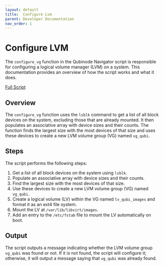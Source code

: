 ```yaml
---
layout: default
title:  Configure Lvm
parent: Developer Documentation
nav_order: 1
---
```


# Configure LVM

The `configure_vg` function in the Qubinode Navigator script is responsible for configuring a logical volume manager (LVM) on a system. This documentation provides an overview of how the script works and what it does.

[Full Script](https://github.com/tosin2013/qubinode_navigator/blob/main/dependancies/equinix-rocky/configure-lvm.sh)

## Overview

The `configure_vg` function uses the `lsblk` command to get a list of all block devices on the system, excluding those that are already mounted. It then populates an associative array with device sizes and their counts. The function finds the largest size with the most devices of that size and uses these devices to create a new LVM volume group (VG) named `vg_qubi`.

## Steps

The script performs the following steps:

1. Get a list of all block devices on the system using `lsblk`.
2. Populate an associative array with device sizes and their counts.
3. Find the largest size with the most devices of that size.
4. Use these devices to create a new LVM volume group (VG) named `vg_qubi`.
5. Create a logical volume (LV) within the VG named `lv_qubi_images` and format it as an ext4 file system.
6. Mount the LV at `/var/lib/libvirt/images`.
7. Add an entry to the `/etc/fstab` file to mount the LV automatically on boot.

## Output

The script outputs a message indicating whether the LVM volume group `vg_qubi` was found or not. If it is not found, the script will configure it; otherwise, it will output a message saying that `vg_qubi` was already found.

